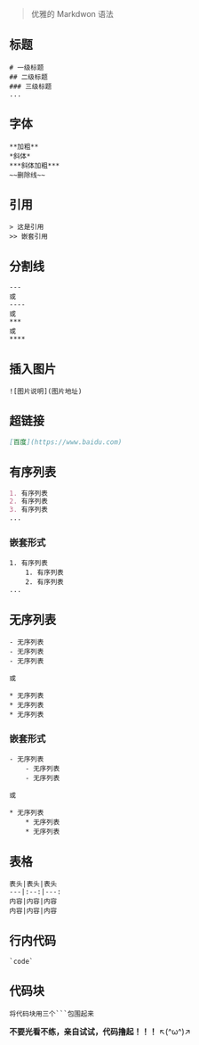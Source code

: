> 优雅的 Markdwon 语法

## 标题

```markdwon
# 一级标题
## 二级标题
### 三级标题
...
```

## 字体

```markdwon
**加粗**
*斜体*
***斜体加粗***
~~删除线~~
```

## 引用

```markdwon
> 这是引用
>> 嵌套引用
```

## 分割线

```markdwon
---
或
----
或
***
或
****
```

## 插入图片

```markdwon
![图片说明](图片地址)
```

## 超链接

```markdown
[百度](https://www.baidu.com)
```

## 有序列表

```markdown
1. 有序列表
2. 有序列表
3. 有序列表
...
```

### 嵌套形式

```markdwon
1. 有序列表
    1. 有序列表
    2. 有序列表
...
```

## 无序列表

```markdwon
- 无序列表
- 无序列表
- 无序列表

或

* 无序列表
* 无序列表
* 无序列表
```

### 嵌套形式

```markdwon
- 无序列表
    - 无序列表
    - 无序列表

或

* 无序列表
    * 无序列表
    * 无序列表
```

## 表格

```markdwon
表头|表头|表头
---|:--:|---:
内容|内容|内容
内容|内容|内容
```

## 行内代码

```markdwon
`code`
```

## 代码块

```
将代码块用三个```包围起来
```

**不要光看不练，亲自试试，代码撸起！！！** ↖(^ω^)↗